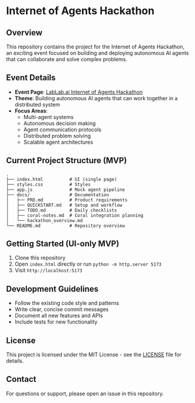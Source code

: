 # Internet of Agents Hackathon

## Overview
This repository contains the project for the Internet of Agents Hackathon, an exciting event focused on building and deploying autonomous AI agents that can collaborate and solve complex problems.

## Event Details
- **Event Page**: [LabLab.ai Internet of Agents Hackathon](https://lablab.ai/event/internet-of-agents)
- **Theme**: Building autonomous AI agents that can work together in a distributed system
- **Focus Areas**:
  - Multi-agent systems
  - Autonomous decision making
  - Agent communication protocols
  - Distributed problem solving
  - Scalable agent architectures

## Current Project Structure (MVP)
```
.
├── index.html          # UI (single page)
├── styles.css          # Styles
├── app.js              # Mock agent pipeline
├── docs/               # Documentation
│   ├── PRD.md          # Product requirements
│   ├── QUICKSTART.md   # Setup and workflow
│   ├── TODO.md         # Daily checklists
│   ├── coral-notes.md  # Coral integration planning
│   └── hackathon_overview.md
└── README.md           # Repository overview
```

## Getting Started (UI-only MVP)
1. Clone this repository
2. Open `index.html` directly or run `python -m http.server 5173`
3. Visit `http://localhost:5173`

## Development Guidelines
- Follow the existing code style and patterns
- Write clear, concise commit messages
- Document all new features and APIs
- Include tests for new functionality

## License
This project is licensed under the MIT License - see the [LICENSE](LICENSE) file for details.

## Contact
For questions or support, please open an issue in this repository.